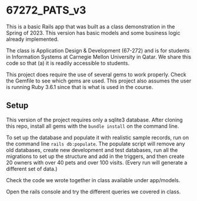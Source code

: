 67272_PATS_v3
==

This is a basic Rails app that was built as a class demonstration in the Spring of 2023.  This version has basic models and some business logic already implemented.

The class is Application Design & Development (67-272) and is for students in Information Systems at Carnegie Mellon University in Qatar. We share this code so that (a) it is readily accessible to students.

This project does require the use of several gems to work properly. Check the Gemfile to see which gems are used. This project also assumes the user is running Ruby 3.6.1 since that is what is used in the course.


Setup
--
This version of the project requires only a sqlite3 database.  After cloning this repo, install all gems with the `bundle install` on the command line.  

To set up the database and populate it with realistic sample records, run on the command line `rails db:populate`.  The populate script will remove any old databases, create new development and test databases, run all the migrations to set up the structure and add in the triggers, and then create 20 owners with over 40 pets and over 100 visits. (Every run will generate a different set of data.)

Check the code we wrote together in class available under app/models. 

Open the rails console and try the different queries we covered in class.